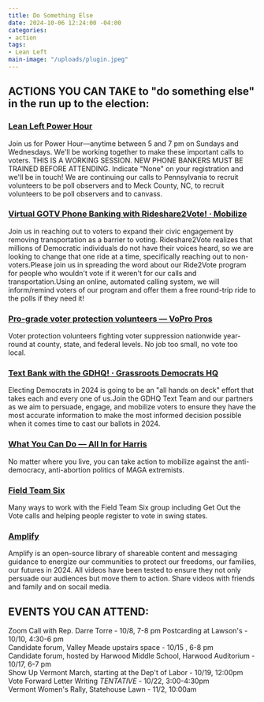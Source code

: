 ```yaml
---
title: Do Something Else
date: 2024-10-06 12:24:00 -04:00
categories:
- action
tags:
- Lean Left
main-image: "/uploads/plugin.jpeg"
---
```



## ACTIONS YOU CAN TAKE to "do something else" in the run up to the election:

### [Lean Left Power Hour](https://www.mobilize.us/leanleftvt/event/599787/)

Join us for Power Hour—anytime between 5 and 7 pm on Sundays and Wednesdays. We'll be working together to make these important calls to voters. THIS IS A WORKING SESSION. NEW PHONE BANKERS MUST BE TRAINED BEFORE ATTENDING. Indicate "None" on your registration and we'll be in touch!
We are continuing our calls to Pennsylvania to recruit volunteers to be poll observers and to Meck County, NC, to recruit volunteers to be poll observers and to canvass.



### [Virtual GOTV Phone Banking with Rideshare2Vote! · Mobilize](https://www.mobilize.us/mobilize/event/621253/)

Join us in reaching out to voters to expand their civic engagement by removing transportation as a barrier to voting. Rideshare2Vote realizes that millions of Democratic individuals do not have their voices heard, so we are looking to change that one ride at a time, specifically reaching out to non-voters.Please join us in spreading the word about our Ride2Vote program for people who wouldn't vote if it weren't for our calls and transportation.Using an online, automated calling system, we will inform/remind voters of our program and offer them a free round-trip ride to the polls if they need it!

### [Pro-grade voter protection volunteers — VoPro Pros](https://www.vopropros.com/)

Voter protection volunteers fighting voter suppression nationwide year-round at county, state, and federal levels. No job too small, no vote too local.

### [Text Bank with the GDHQ! · Grassroots Democrats HQ](https://www.mobilize.us/grassrootsdemocratslahq/event/619065/)

Electing Democrats in 2024 is going to be an "all hands on deck" effort that takes each and every one of us.Join the GDHQ Text Team and our partners as we aim to persuade, engage, and mobilize voters to ensure they have the most accurate information to make the most informed decision possible when it comes time to cast our ballots in 2024.

### [What You Can Do — All In for Harris](https://www.majorityovermaga.org/what-you-can-do#phonebank)

No matter where you live, you can take action to mobilize against the anti-democracy, anti-abortion politics of MAGA extremists.

### [Field Team Six](https://www.mobilize.us/ft6/)

Many ways to work with the Field Team Six group including Get Out the Vote calls and helping people register to vote in swing states.

### [Amplify](https://www.amplify-freedom.com/)
 
Amplify is an open-source library of shareable content and messaging guidance to energize our communities to protect our freedoms, our families, our futures in 2024.
All videos have been tested to ensure they not only persuade our audiences but move them to action. Share videos with friends and family and on socail media.


 
## EVENTS YOU CAN ATTEND:

Zoom Call with Rep. Darre Torre - 10/8, 7-8 pm 
Postcarding at Lawson's - 10/10, 4:30-6 pm          
Candidate forum, Valley Meade upstairs space - 10/15 , 6-8 pm                    
Candidate forum, hosted by Harwood Middle School,                                           Harwood Auditorium - 10/17, 6-7 pm                     
Show Up Vermont March, starting at the Dep't of Labor - 10/19, 12:00pm            
Vote Forward Letter Writing *TENTATIVE* - 10/22, 3:00-4:30pm    
Vermont Women's Rally, Statehouse Lawn - 11/2, 10:00am              

